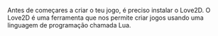 
Antes de começares a criar o teu jogo, é preciso instalar o Love2D.
O Love2D é uma ferramenta que nos permite criar jogos usando uma linguagem de programação chamada Lua.
